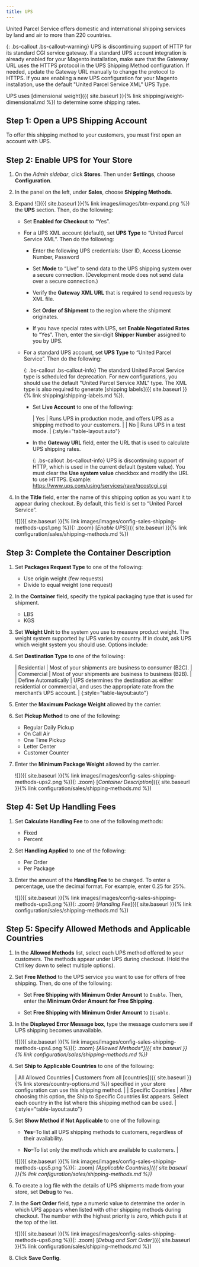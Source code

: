 ```yaml
---
title: UPS
---
```


United Parcel Service offers domestic and international shipping services by land and air to more than 220 countries.

{: .bs-callout .bs-callout-warning}
UPS is discontinuing support of HTTP for its standard CGI service gateway. If a standard UPS account integration is already enabled for your Magento installation, make sure that the Gateway URL uses the HTTPS protocol in the UPS Shipping Method configuration. If needed, update the Gateway URL manually to change the protocol to HTTPS. If you are enabling a new UPS configuration for your Magento installation, use the default "United Parcel Service XML" UPS Type.

UPS uses [dimensional weight]({{ site.baseurl }}{% link shipping/weight-dimensional.md %}) to determine some shipping rates.

## Step 1: Open a UPS Shipping Account

To offer this shipping method to your customers, you must first open an account with UPS.

## Step 2: Enable UPS for Your Store

1.  On the _Admin sidebar_, click **Stores**. Then under **Settings**, choose **Configuration**.

2. In the panel on the left, under **Sales**, choose **Shipping Methods**.

3. Expand ![]({{ site.baseurl }}{% link images/images/btn-expand.png %}) the **UPS** section. Then, do the following:

    * Set **Enabled for Checkout** to “Yes”.

    * For a UPS XML account (default), set **UPS Type** to “United Parcel Service XML”. Then do the following:

        * Enter the following UPS credentials: User ID, Access License Number, Password

        * Set **Mode** to “Live” to send data to the UPS shipping system over a secure connection. (Development mode does not send data over a secure connection.)

        * Verify the **Gateway XML URL** that is required to send requests by XML file.

        * Set **Order of Shipment** to the region where the shipment originates.

        * If you have special rates with UPS, set **Enable Negotiated Rates** to “Yes”. Then, enter the six-digit **Shipper Number** assigned to you by UPS.

    * For a standard UPS account, set **UPS Type** to “United Parcel Service”. Then do the following:

        {: .bs-callout .bs-callout-info}
        The standard United Parcel Service type is scheduled for deprecation. For new configurations, you should use the default  "United Parcel Service XML" type. The XML type is also required to generate [shipping labels]({{ site.baseurl }}{% link shipping/shipping-labels.md %}).

        * Set **Live Account** to one of the following:

            | Yes | Runs UPS in production mode, and offers UPS as a shipping method to your customers. |
            | No | Runs UPS in a test mode. |
            {:style="table-layout:auto"}

        * In the **Gateway URL** field, enter the URL that is used to calculate UPS shipping rates.

            {: .bs-callout .bs-callout-info}
            UPS is discontinuing support of HTTP, which is used in the current default (system value). You must clear the **Use system value** checkbox and modify the URL to use HTTPS. Example: https://www.ups.com/using/services/rave/qcostcgi.cgi

4. In the **Title** field, enter the name of this shipping option as you want it to appear during checkout. By default, this field is set to “United Parcel Service”.

    ![]({{ site.baseurl }}{% link images/images/config-sales-shipping-methods-ups1.png %}){: .zoom}
    [*Enable UPS*]({{ site.baseurl }}{% link configuration/sales/shipping-methods.md %})

## Step 3: Complete the Container Description

1. Set **Packages Request Type** to one of the following:

   * Use origin weight (few requests)
   * Divide to equal weight (one request)

1. In the **Container** field, specify the typical packaging type that is used for shipment.

   * LBS
   * KGS

1. Set **Weight Unit** to the system you use to measure product weight. The weight system supported by UPS varies by country. If in doubt, ask UPS which weight system you should use. Options include:

1. Set **Destination Type** to one of the following:

    | Residential | Most of your shipments are business to consumer (B2C). |
    | Commercial | Most of your shipments are business to business (B2B). |
    | Define Automatically | UPS determines the destination as either residential or commercial, and uses the appropriate rate from the merchant’s UPS account. |
    {:style="table-layout:auto"}

1. Enter the **Maximum Package Weight** allowed by the carrier.

1. Set **Pickup Method** to one of the following:

   * Regular Daily Pickup
   * On Call Air
   * One Time Pickup
   * Letter Center
   * Customer Counter

1. Enter the **Minimum Package Weight** allowed by the carrier.

    ![]({{ site.baseurl }}{% link images/images/config-sales-shipping-methods-ups2.png %}){: .zoom}
    [*Container Description*]({{ site.baseurl }}{% link configuration/sales/shipping-methods.md %})

## Step 4: Set Up Handling Fees

1. Set **Calculate Handling Fee** to one of the following methods:

    * Fixed
    * Percent

2. Set **Handling Applied** to one of the following:

    * Per Order
    * Per Package

3. Enter the amount of the **Handling Fee** to be charged. To enter a percentage, use the decimal format. For example, enter 0.25 for 25%.

    ![]({{ site.baseurl }}{% link images/images/config-sales-shipping-methods-ups3.png %}){: .zoom}
    [*Handling Fee*]({{ site.baseurl }}{% link configuration/sales/shipping-methods.md %})

## Step 5: Specify Allowed Methods and Applicable Countries

1. In the **Allowed Methods** list, select each UPS method offered to your customers. The methods appear under UPS during checkout. (Hold the Ctrl key down to select multiple options).

1. Set **Free Method** to the UPS service you want to use for offers of free shipping. Then, do one of the following:

   * Set **Free Shipping with Minimum Order Amount** to `Enable`. Then, enter the **Minimum Order Amount for Free Shipping**.

   * Set **Free Shipping with Minimum Order Amount** to `Disable`.

2. In the **Displayed Error Message box**, type the message customers see if UPS shipping becomes unavailable.

    ![]({{ site.baseurl }}{% link images/images/config-sales-shipping-methods-ups4.png %}){: .zoom}
    _[Allowed Methods*]({{ site.baseurl }}{% link configuration/sales/shipping-methods.md %})_

3. Set **Ship to Applicable Countries** to one of the following:

    | All Allowed Countries | Customers from all [countries]({{ site.baseurl }}{% link stores/country-options.md %}) specified in your store configuration can use this shipping method. |
    | Specific Countries | After choosing this option, the Ship to Specific Countries list appears. Select each country in the list where this shipping method can be used. |
    {:style="table-layout:auto"}

4. Set **Show Method if Not Applicable** to one of the following:

    *  **Yes**–To list all UPS shipping methods to customers, regardless of their availability.

    *  **No**–To list only the methods which are available to customers. |

    ![]({{ site.baseurl }}{% link images/images/config-sales-shipping-methods-ups5.png %}){: .zoom}
    _[Applicable Countries]({{ site.baseurl }}{% link configuration/sales/shipping-methods.md %})_

5. To create a log file with the details of UPS shipments made from your store, set **Debug** to `Yes`.

6. In the **Sort Order** field, type a numeric value to determine the order in which UPS appears when listed with other shipping methods during checkout. The number with the highest priority is zero, which puts it at the top of the list.

    ![]({{ site.baseurl }}{% link images/images/config-sales-shipping-methods-ups6.png %}){: .zoom}
    [*Debug and Sort Order*]({{ site.baseurl }}{% link configuration/sales/shipping-methods.md %})

7. Click **Save Config**.
